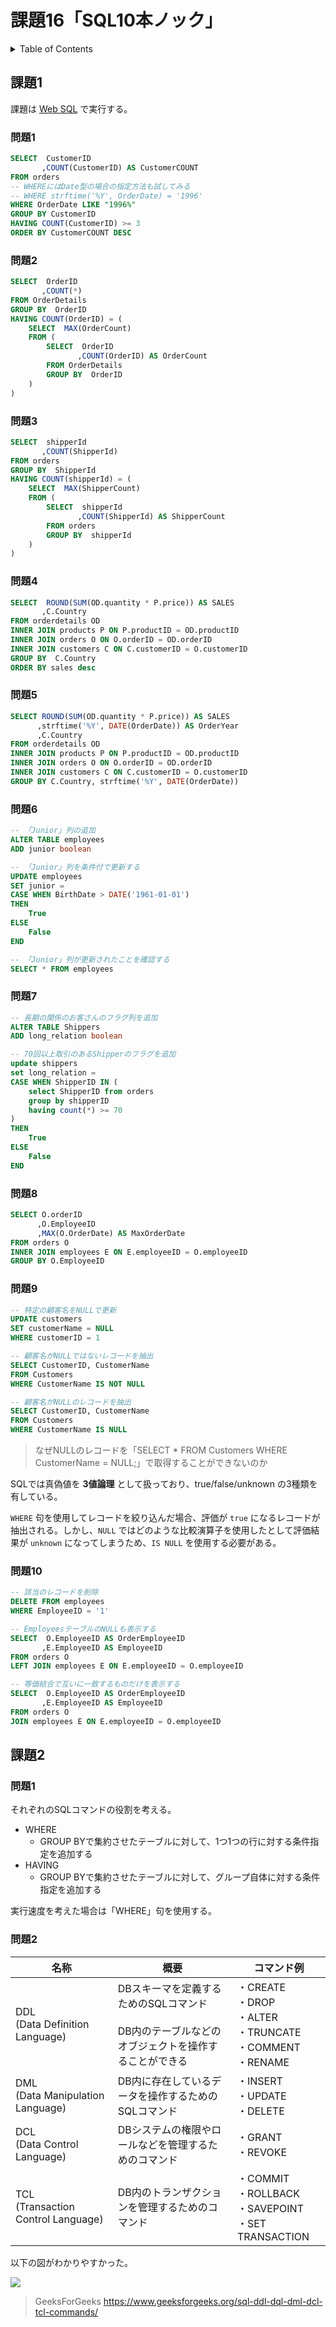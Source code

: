# 課題16「SQL10本ノック」

<!-- START doctoc generated TOC please keep comment here to allow auto update -->
<!-- DON'T EDIT THIS SECTION, INSTEAD RE-RUN doctoc TO UPDATE -->
<details>
<summary>Table of Contents</summary>

- [課題1](#%E8%AA%B2%E9%A1%8C1)
  - [問題1](#%E5%95%8F%E9%A1%8C1)
  - [問題2](#%E5%95%8F%E9%A1%8C2)
  - [問題3](#%E5%95%8F%E9%A1%8C3)
  - [問題4](#%E5%95%8F%E9%A1%8C4)
  - [問題5](#%E5%95%8F%E9%A1%8C5)
  - [問題6](#%E5%95%8F%E9%A1%8C6)
  - [問題7](#%E5%95%8F%E9%A1%8C7)
  - [問題8](#%E5%95%8F%E9%A1%8C8)
  - [問題9](#%E5%95%8F%E9%A1%8C9)
  - [問題10](#%E5%95%8F%E9%A1%8C10)
- [課題2](#%E8%AA%B2%E9%A1%8C2)
  - [問題1](#%E5%95%8F%E9%A1%8C1-1)
  - [問題2](#%E5%95%8F%E9%A1%8C2-1)

</details>
<!-- END doctoc generated TOC please keep comment here to allow auto update -->

## 課題1

課題は [Web SQL](https://www.w3schools.com/sql/trysql.asp?filename=trysql_select_all) で実行する。

### 問題1

```sql
SELECT  CustomerID
       ,COUNT(CustomerID) AS CustomerCOUNT
FROM orders
-- WHEREにはDate型の場合の指定方法も試してみる
-- WHERE strftime('%Y', OrderDate) = '1996'
WHERE OrderDate LIKE "1996%"
GROUP BY CustomerID
HAVING COUNT(CustomerID) >= 3
ORDER BY CustomerCOUNT DESC
```

### 問題2

```sql
SELECT  OrderID
       ,COUNT(*)
FROM OrderDetails
GROUP BY  OrderID
HAVING COUNT(OrderID) = (
    SELECT  MAX(OrderCount)
    FROM (
    	SELECT  OrderID
	           ,COUNT(OrderID) AS OrderCount
    	FROM OrderDetails
	    GROUP BY  OrderID 
    )
)
```

### 問題3

```sql
SELECT  shipperId
       ,COUNT(ShipperId)
FROM orders
GROUP BY  ShipperId
HAVING COUNT(shipperId) = (
    SELECT  MAX(ShipperCount)
    FROM (
    	SELECT  shipperId
	           ,COUNT(ShipperId) AS ShipperCount
        FROM orders
        GROUP BY  shipperId 
    )
)
```

### 問題4

```sql
SELECT  ROUND(SUM(OD.quantity * P.price)) AS SALES
       ,C.Country
FROM orderdetails OD
INNER JOIN products P ON P.productID = OD.productID
INNER JOIN orders O ON O.orderID = OD.orderID
INNER JOIN customers C ON C.customerID = O.customerID
GROUP BY  C.Country
ORDER BY sales desc
```

### 問題5

```sql
SELECT ROUND(SUM(OD.quantity * P.price)) AS SALES
	  ,strftime('%Y', DATE(OrderDate)) AS OrderYear
      ,C.Country
FROM orderdetails OD
INNER JOIN products P ON P.productID = OD.productID
INNER JOIN orders O ON O.orderID = OD.orderID
INNER JOIN customers C ON C.customerID = O.customerID
GROUP BY C.Country, strftime('%Y', DATE(OrderDate))
```

### 問題6

```sql
-- 「Junior」列の追加
ALTER TABLE employees
ADD junior boolean

-- 「Junior」列を条件付で更新する
UPDATE employees
SET junior = 
CASE WHEN BirthDate > DATE('1961-01-01')
THEN
    True
ELSE
    False
END

-- 「Junior」列が更新されたことを確認する
SELECT * FROM employees
```

### 問題7

```sql
-- 長期の関係のお客さんのフラグ列を追加
ALTER TABLE Shippers
ADD long_relation boolean

-- 70回以上取引のあるShipperのフラグを追加
update shippers
set long_relation = 
CASE WHEN ShipperID IN (
    select ShipperID from orders
    group by shipperID
    having count(*) >= 70
)
THEN
    True
ELSE
    False
END
```

### 問題8

```sql
SELECT O.orderID
      ,O.EmployeeID
      ,MAX(O.OrderDate) AS MaxOrderDate
FROM orders O
INNER JOIN employees E ON E.employeeID = O.employeeID
GROUP BY O.EmployeeID
```

### 問題9

```sql
-- 特定の顧客名をNULLで更新
UPDATE customers
SET customerName = NULL
WHERE customerID = 1 

-- 顧客名がNULLではないレコードを抽出
SELECT CustomerID, CustomerName
FROM Customers
WHERE CustomerName IS NOT NULL

-- 顧客名がNULLのレコードを抽出
SELECT CustomerID, CustomerName
FROM Customers
WHERE CustomerName IS NULL
```

> なぜNULLのレコードを「SELECT * FROM Customers WHERE CustomerName = NULL;」で取得することができないのか

SQLでは真偽値を **3値論理** として扱っており、true/false/unknown の3種類を有している。

`WHERE` 句を使用してレコードを絞り込んだ場合、評価が `true` になるレコードが抽出される。しかし、`NULL` ではどのような比較演算子を使用したとして評価結果が `unknown` になってしまうため、`IS NULL` を使用する必要がある。

### 問題10

```sql
-- 該当のレコードを削除
DELETE FROM employees
WHERE EmployeeID = '1' 

-- EmployeesテーブルのNULLも表示する
SELECT  O.EmployeeID AS OrderEmployeeID 
       ,E.EmployeeID AS EmployeeID
FROM orders O
LEFT JOIN employees E ON E.employeeID = O.employeeID

-- 等価結合で互いに一致するものだけを表示する
SELECT  O.EmployeeID AS OrderEmployeeID 
       ,E.EmployeeID AS EmployeeID
FROM orders O
JOIN employees E ON E.employeeID = O.employeeID
```

## 課題2

### 問題1

それぞれのSQLコマンドの役割を考える。

- WHERE
  - GROUP BYで集約させたテーブルに対して、1つ1つの行に対する条件指定を追加する
- HAVING
  - GROUP BYで集約させたテーブルに対して、グループ自体に対する条件指定を追加する

実行速度を考えた場合は「WHERE」句を使用する。

### 問題2

| 名称                                  | 概要                                                                                                | コマンド例                                                           | 
| ------------------------------------- | --------------------------------------------------------------------------------------------------- | -------------------------------------------------------------------- | 
| DDL<br>(Data Definition Language)     | DBスキーマを定義するためのSQLコマンド<br><br>DB内のテーブルなどのオブジェクトを操作することができる | ・CREATE<br>・DROP<br>・ALTER<br>・TRUNCATE<br>・COMMENT<br>・RENAME | 
| DML<br>(Data Manipulation Language)   | DB内に存在しているデータを操作するためのSQLコマンド<br>                                             | ・INSERT<br>・UPDATE<br>・DELETE                                     | 
| DCL<br>(Data Control Language)        | DBシステムの権限やロールなどを管理するためのコマンド                                                | ・GRANT<br>・REVOKE                                                  | 
| TCL<br>(Transaction Control Language) | DB内のトランザクションを管理するためのコマンド                                                      | ・COMMIT<br>・ROLLBACK<br>・SAVEPOINT<br>・SET TRANSACTION           | 

以下の図がわかりやすかった。

![](https://media.geeksforgeeks.org/wp-content/cdn-uploads/20190826175059/Types-of-SQL-Commands-1024x884.jpg)

> GeeksForGeeks
> https://www.geeksforgeeks.org/sql-ddl-dql-dml-dcl-tcl-commands/

